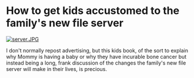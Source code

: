 # How to get kids accustomed to the family's new file server

[![server.JPG](http://westkarana.com/wp-content/uploads/2008/02/server.JPG)](http://www.stayathomeserver.com/book.aspx)

I don't normally repost advertising, but this kids book, of the sort to explain why Mommy is having a baby or why they have incurable bone cancer but instead being a long, frank discussion of the changes the family's new file server will make in their lives, is precious.

